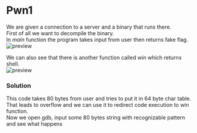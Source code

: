 # Pwn1
We are given a connection to a server and a binary that runs there. <br>
First of all we want to decompile the binary. <br>
In <i>main</i> function the program takes input from user then returns fake flag. <br>
![preview](images/)

We can also see that there is another function called <i>win</i> which returns shell. <br>
![preview](images/)
### Solution
This code takes 80 bytes from user and tries to put it in 64 byte char table. That leads to overflow and we can use it to redirect code execution to win function. <br>
Now we open gdb, input some 80 bytes string with recognizable pattern and see what happens<br>
